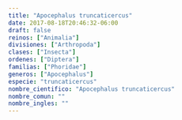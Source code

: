 ```yaml
---
title: "Apocephalus truncaticercus"
date: 2017-08-18T20:46:32-06:00
draft: false
reinos: ["Animalia"]
divisiones: ["Arthropoda"]
clases: ["Insecta"]
ordenes: ["Diptera"]
familias: ["Phoridae"]
generos: ["Apocephalus"]
especie: "truncaticercus"
nombre_cientifico: "Apocephalus truncaticercus"
nombre_comun: ""
nombre_ingles: ""
---
```

